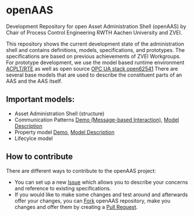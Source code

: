 # openAAS
Development Repository for open Asset Administration Shell (openAAS) by Chair of Process Control Engineering RWTH Aachen University and ZVEI.

This repository shows the current development state of the administration shell and contains definitions, models, specifications, and prototypes. The specifications are based on previous achievements of ZVEI Workgroups.
For prototype development, we use the model based runtime environment [ACPLT/RTE](https://github.com/acplt/rte) as well as open source [OPC UA stack open62541](https://github.com/open62541/open62541) 
There are several base models that are used to describe the constituent parts of an AAS and the AAS itself.

## Important models:
- Asset Administration Shell (structure)
- Communication Patterns [Demo (Message-based Interaction)](https://github.com/acplt/openAAS_PropertyDemo/),  [Model Description](https://github.com/acplt/openAAS/blob/master/Doc/ComBasic.pdf)
- Property model [Demo](https://github.com/acplt/openAAS_PropertyDemo/),  [Model Description](https://github.com/acplt/openAAS/blob/master/Doc/PropertyMetaModel.pdf)
- Lifecylce model 



## How to contribute
There are different ways to contribute to the openAAS project:
- You can set up a new [Issue]( https://github.com/acplt/openAAS/issues) which allows you to describe your concerns and reference to existing specifications.
- If you would like to make some changes and test around and afterwards offer your changes, you can [Fork]( https://help.github.com/articles/fork-a-repo/) openAAS repository, make you changes and offer them by creating a [Pull Request]( https://help.github.com/articles/creating-a-pull-request/).



